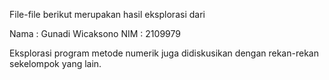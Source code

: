 File-file berikut merupakan hasil eksplorasi dari

Nama  : Gunadi Wicaksono
NIM   : 2109979

Eksplorasi program metode numerik juga didiskusikan dengan rekan-rekan sekelompok yang lain.
